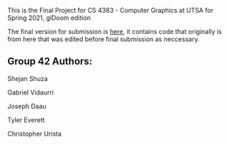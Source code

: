 This is the Final Project for CS 4383 - Computer Graphics at UTSA for Spring 2021, glDoom edition

The final version for submission is [here](https://github.com/gvidaurri20/ComputerGraphicsProjectSpring2021), it contains code that originally is from here that was edited before final submission as neccessary. 

Group 42 Authors:
----------

Shejan Shuza

Gabriel Vidaurri

Joseph Daau

Tyler Everett

Christopher Urista
